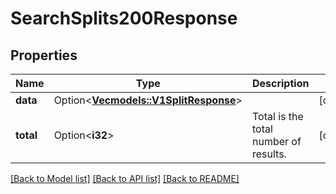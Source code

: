 # SearchSplits200Response

## Properties

Name | Type | Description | Notes
------------ | ------------- | ------------- | -------------
**data** | Option<[**Vec<models::V1SplitResponse>**](v1SplitResponse.md)> |  | [optional]
**total** | Option<**i32**> | Total is the total number of results. | [optional]

[[Back to Model list]](../README.md#documentation-for-models) [[Back to API list]](../README.md#documentation-for-api-endpoints) [[Back to README]](../README.md)


